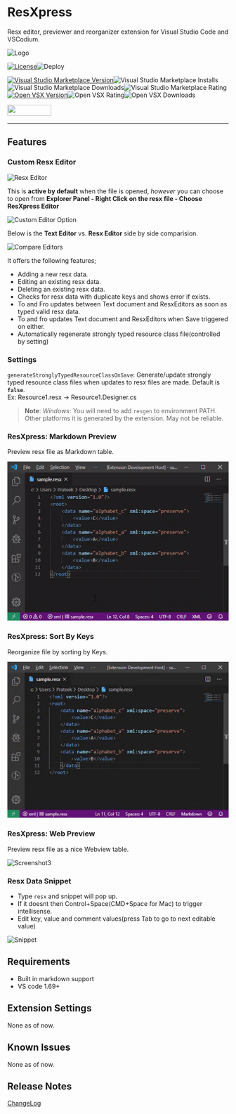 # ResXpress

Resx editor, previewer and reorganizer extension for Visual Studio Code and VSCodium.

<img src="./images/logo.png" alt="Logo" width="250" height="250">

[![License](https://img.shields.io/github/license/pmahend1/resxpress?style=flat-square&label=License&color=9cf)](https://choosealicense.com/licenses/mit/)![Deploy](https://img.shields.io/github/actions/workflow/status/pmahend1/resxpress/main.yml?branch=main&color=brightgreen&label=Deploy%20CI&style=flat-square&logo=github)

<!-- Visual Studio MarketPlace: Version|Installs|Downloads|Rating -->
[![Visual Studio Marketplace Version](https://img.shields.io/visual-studio-marketplace/v/PrateekMahendrakar.resxpress?style=for-the-badge&color=blue&logo=visualstudiocode&logoColor=blue&label=Visual%20Studio%20MarketPlace)](https://marketplace.visualstudio.com/items?itemName=PrateekMahendrakar.resxpress)![Visual Studio Marketplace Installs](https://img.shields.io/visual-studio-marketplace/i/PrateekMahendrakar.resxpress?style=for-the-badge&color=blue)![Visual Studio Marketplace Downloads](https://img.shields.io/visual-studio-marketplace/d/PrateekMahendrakar.resxpress?style=for-the-badge&color=blue)![Visual Studio Marketplace Rating](https://img.shields.io/visual-studio-marketplace/r/PrateekMahendrakar.resxpress?style=for-the-badge&color=blue)  
[![Open VSX Version](https://img.shields.io/open-vsx/v/PrateekMahendrakar/resxpress?color=darkcyan&style=for-the-badge&logo=vscodium&logoColor=darkcyan)](https://open-vsx.org/extension/PrateekMahendrakar/resxpress)![Open VSX Rating](https://img.shields.io/open-vsx/rating/prateekmahendrakar/resxpress?style=for-the-badge&color=darkcyan)![Open VSX Downloads](https://img.shields.io/open-vsx/dt/PrateekMahendrakar/ResxPress?style=for-the-badge&&color=darkcyan)

[<img src="https://cdn.buymeacoffee.com/buttons/v2/default-blue.png" width="100" height="25">](https://www.buymeacoffee.com/pmahend1)

---

## Features

### Custom Resx Editor

![Resx Editor](./images/../images/resxEditor.png)

This is **active by default** when the file is opened, _however_ you can choose to open from **Explorer Panel - Right Click on the resx file - Choose ResXpress Editor**

![Custom Editor Option](./images/resxEditorOption.png)

Below is the **Text Editor** vs. **Resx Editor** side by side comparision.

![Compare Editors](/images/textVsResxEditor.png)

It offers the following features;

- Adding a new resx data.
- Editing an existing resx data.
- Deleting an existing resx data.
- Checks for resx data with duplicate keys and shows error if exists.
- To and Fro updates between Text document and ResxEditors as soon as typed valid resx data.
- To and fro updates Text document and ResxEditors when Save triggered on either.
- Automatically regenerate strongly typed resource class file(controlled by setting)

### Settings

`generateStronglyTypedResourceClassOnSave`: Generate/update strongly typed resource class files when updates to resx files are made.  Default is **`false`**.  
Ex: Resource1.resx → Resource1.Designer.cs  
> **Note**: *Windows:* You will need to add `resgen` to environment PATH.  
> Other platforms it is generated by the extension. May not be reliable.  

### ResXpress: Markdown Preview

Preview resx file as Markdown table.

![Screenshot1](./images/preview.gif)

### ResXpress: Sort By Keys

Reorganize file by sorting by Keys.

![Screenshot2](./images/sortByKeys.gif)

### ResXpress: Web Preview

Preview resx file as a nice Webview table.

![Screenshot3](./images/webPreview.gif)

### Resx Data Snippet

- Type `resx` and snippet will pop up.
- If it doesnt then Control+Space(CMD+Space for Mac) to trigger intellisense.
- Edit key, value and comment values(press Tab to go to next editable value)

![Snippet](./images/snippet.png)

## Requirements

- Built in markdown support
- VS code 1.69+

## Extension Settings

None as of now.

## Known Issues

None as of now.

## Release Notes

[ChangeLog](./CHANGELOG.md)

